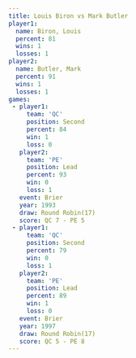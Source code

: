 ```yaml
---
title: Louis Biron vs Mark Butler
player1:            
  name: Biron, Louis
  percent: 81       
  wins: 1           
  losses: 1         
player2:            
  name: Butler, Mark
  percent: 91       
  wins: 1           
  losses: 1         
games:
 - player1:          
     team: 'QC'      
     position: Second
     percent: 84     
     win: 1          
     loss: 0         
   player2:        
     team: 'PE'    
     position: Lead
     percent: 93   
     win: 0        
     loss: 1       
   event: Brier         
   year: 1993           
   draw: Round Robin(17)
   score: QC 7 - PE 5   
 - player1:          
     team: 'QC'      
     position: Second
     percent: 79     
     win: 0          
     loss: 1         
   player2:        
     team: 'PE'    
     position: Lead
     percent: 89   
     win: 1        
     loss: 0       
   event: Brier         
   year: 1997           
   draw: Round Robin(17)
   score: QC 5 - PE 8   
---
```

